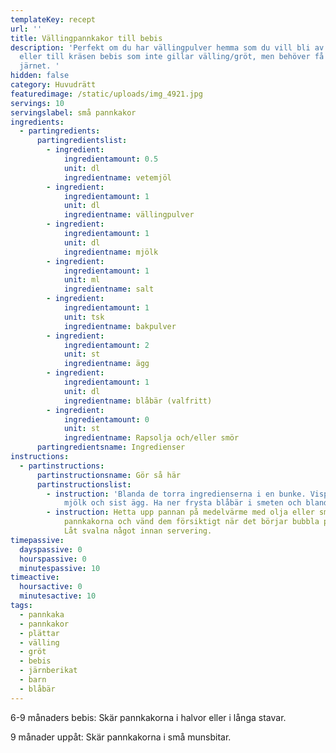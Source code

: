 ```yaml
---
templateKey: recept
url: ''
title: Vällingpannkakor till bebis
description: 'Perfekt om du har vällingpulver hemma som du vill bli av med,
  eller till kräsen bebis som inte gillar välling/gröt, men behöver få i sig
  järnet. '
hidden: false
category: Huvudrätt
featuredimage: /static/uploads/img_4921.jpg
servings: 10
servingslabel: små pannkakor
ingredients:
  - partingredients:
      partingredientslist:
        - ingredient:
            ingredientamount: 0.5
            unit: dl
            ingredientname: vetemjöl
        - ingredient:
            ingredientamount: 1
            unit: dl
            ingredientname: vällingpulver
        - ingredient:
            ingredientamount: 1
            unit: dl
            ingredientname: mjölk
        - ingredient:
            ingredientamount: 1
            unit: ml
            ingredientname: salt
        - ingredient:
            ingredientamount: 1
            unit: tsk
            ingredientname: bakpulver
        - ingredient:
            ingredientamount: 2
            unit: st
            ingredientname: ägg
        - ingredient:
            ingredientamount: 1
            unit: dl
            ingredientname: blåbär (valfritt)
        - ingredient:
            ingredientamount: 0
            unit: st
            ingredientname: Rapsolja och/eller smör
      partingredientsname: Ingredienser
instructions:
  - partinstructions:
      partinstructionsname: Gör så här
      partinstructionslist:
        - instruction: 'Blanda de torra ingredienserna i en bunke. Vispa sedan i först
            mjölk och sist ägg. Ha ner frysta blåbär i smeten och blanda. '
        - instruction: Hetta upp pannan på medelvärme med olja eller smör. Stek
            pannkakorna och vänd dem försiktigt när det börjar bubbla på ytan.
            Låt svalna något innan servering.
timepassive:
  dayspassive: 0
  hourspassive: 0
  minutespassive: 10
timeactive:
  hoursactive: 0
  minutesactive: 10
tags:
  - pannkaka
  - pannkakor
  - plättar
  - välling
  - gröt
  - bebis
  - järnberikat
  - barn
  - blåbär
---
```


6-9 månaders bebis: Skär pannkakorna i halvor eller i långa stavar.

9 månader uppåt: Skär pannkakorna i små munsbitar.
